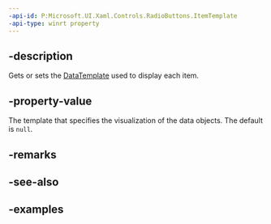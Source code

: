 ```yaml
---
-api-id: P:Microsoft.UI.Xaml.Controls.RadioButtons.ItemTemplate
-api-type: winrt property
---
```


## -description

Gets or sets the [DataTemplate](/uwp/api/windows.ui.xaml.datatemplate) used to display each item.

## -property-value

The template that specifies the visualization of the data objects. The default is `null`.

## -remarks

## -see-also

## -examples

